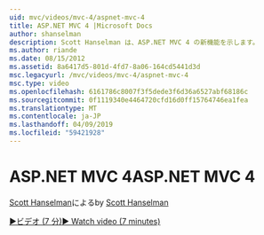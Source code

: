 ```yaml
---
uid: mvc/videos/mvc-4/aspnet-mvc-4
title: ASP.NET MVC 4 |Microsoft Docs
author: shanselman
description: Scott Hanselman は、ASP.NET MVC 4 の新機能を示します。
ms.author: riande
ms.date: 08/15/2012
ms.assetid: 8a6417d5-801d-4fd7-8a06-164cd5441d3d
msc.legacyurl: /mvc/videos/mvc-4/aspnet-mvc-4
msc.type: video
ms.openlocfilehash: 6161786c8007f3f5dede3f6d36a6527abf68186c
ms.sourcegitcommit: 0f1119340e4464720cfd16d0ff15764746ea1fea
ms.translationtype: MT
ms.contentlocale: ja-JP
ms.lasthandoff: 04/09/2019
ms.locfileid: "59421928"
---
```

# <a name="aspnet-mvc-4"></a><span data-ttu-id="08c29-103">ASP.NET MVC 4</span><span class="sxs-lookup"><span data-stu-id="08c29-103">ASP.NET MVC 4</span></span>

<span data-ttu-id="08c29-104">[Scott Hanselman](https://github.com/shanselman)による</span><span class="sxs-lookup"><span data-stu-id="08c29-104">by [Scott Hanselman](https://github.com/shanselman)</span></span>

[<span data-ttu-id="08c29-105">&#9654;ビデオ (7 分)</span><span class="sxs-lookup"><span data-stu-id="08c29-105">&#9654; Watch video (7 minutes)</span></span>](https://channel9.msdn.com/Blogs/ASP-NET-Site-Videos/aspnet-mvc-4)
